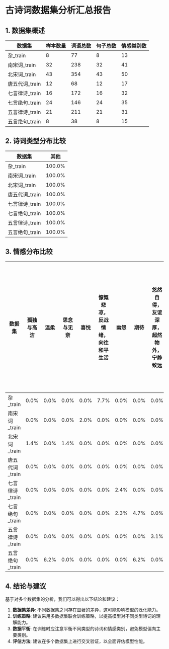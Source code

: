 # 古诗词数据集分析汇总报告

## 1. 数据集概述

| 数据集 | 样本数量 | 词语总数 | 句子总数 | 情感类别数 |
| --- | --- | --- | --- | --- |
| 杂_train | 8 | 77 | 8 | 13 |
| 南宋词_train | 32 | 238 | 32 | 41 |
| 北宋词_train | 43 | 354 | 43 | 50 |
| 唐五代词_train | 12 | 68 | 12 | 17 |
| 七言律诗_train | 16 | 172 | 16 | 32 |
| 七言绝句_train | 24 | 146 | 24 | 35 |
| 五言律诗_train | 21 | 211 | 21 | 31 |
| 五言绝句_train | 8 | 38 | 8 | 15 |

## 2. 诗词类型分布比较

| 数据集 | 其他 |
| --- | --- |
| 杂_train | 100.0% |
| 南宋词_train | 100.0% |
| 北宋词_train | 100.0% |
| 唐五代词_train | 100.0% |
| 七言律诗_train | 100.0% |
| 七言绝句_train | 100.0% |
| 五言律诗_train | 100.0% |
| 五言绝句_train | 100.0% |

## 3. 情感分布比较

| 数据集 | 孤独与高洁 | 温柔 | 思念与无奈 | 喜悦 | 慷慨悲凉，反战情绪，向往和平生活 | 幽怨 | 期待 | 悠然自得，友谊深厚，超然物外，宁静致远 | 思乡之情，哀愁，孤独 | 对命运的无奈与对自由的渴望 | 对友人的深情厚谊与离别的惆怅，报国无门的无奈与悲愤。 | 珍惜 | 无奈 | 怨恨与思念 | 悲伤 | 愉悦与轻快 | 闲适 | 向往 | 关切与惆怅 | 思念与悲凉 | 激昂与自豪 | 欣赏 | 深沉悲哀 | 失望无奈，忧虑家国，思乡之情 | 孤独与思念 | 相思 | 思乡与离别的情感交织，表现出对故乡的深切眷恋和对未来旅途的期待。 | 思念与感慨 | 思考 | 相思之情 | 怀旧与相思 | 追求美好境界，寄情山水，豪情壮志，陶醉于自然之美 | 希望 | 慷慨 | 离愁 | 惋惜与遗憾 | 惆怅与向往 | 对胜利的喜悦与对历史的追忆 | 恬静 | 愁怅 | 亲情 | 忠贞 | 忧伤与怀念 | 对离别的深切思念与对时光流逝的无奈，流露出浓厚的哀伤与孤独 | 惆怅与思念 | 怀旧与宁静 | 怅惘与思念 | 思乡与悲凉 | 对自然的热爱与对人生的淡然 | 思念与孤独 | 愤懑 | 寂寞 | 怀念与震撼 | 放纵 | 忧伤与思乡 | 痴情 | 思乡 | 淡泊宁静，自得其乐，闲适自在 | 绝望 | 怀旧 | 失望 | 感慨衰老与隐退的无奈，颂扬友人的成就与清白。 | 思念与悔恨 | 抑郁 | 离愁别绪，孤独凄凉，心中纯洁的情感 | 悠远 | 哀伤 | 惆怅与无奈 | 怀古 | 怨恨与无奈 | 心怡气爽，春意盎然，盛大气象 | 对自然的热爱与对生活的乐观 | 感伤 | 离愁与悲伤 | 宁静 | 失落与苦闷 | 愁苦与思乡 | 离别的伤感与对友情的珍视 | 缠绵 | 相思无望 | 对春天的惋惜与思念，表达了对美好时光的热爱与追求。 | 对自然美的欣赏与对未来美好的期待 | 超脱 | 惋惜 | 思乡之情与渴望建功立业之情交织 | 压抑 | 怀念 | 怨恨与失落 | 思念与渴望 | 深切敬慕，友谊，崇高敬仰 | 忧伤 | 思念与伤感 | 壮阔 | 慨叹 | 执着 | 渴望繁荣与美好生活的心情 | 苍凉 | 紧张不安 | 痛苦 | 怨愁 | 惜春 | 依依惜别，感伤离愁 | 思念与忧愁 | 积极向上，勉励友人，充满希望与壮志 | 盛衰感 | 悲壮 | 洒脱 | 悠闲 | 关切 | 怀旧与感慨 | 忐忑不安，努力迎合，期望被接纳 | 对自然的赞美与对人生的感慨 | 难舍 | 淡淡哀怨 | 惆怅 | 遗憾 | 愁苦 | 孤独 | 渴望 | 深切的哀思与怀念 | 哀怨 | 怀古伤今，感慨历史的变迁与个人的孤独 | 悠然自得 | 哀伤与失落 | 讽刺 | 壮志未酬，胸怀壮阔，积极向上 | 渴望重逢 | 愤恨 | 孤寂 | 甜蜜 | 思念与执着 | 感激 | 伤感与怀念 | 思念与离愁 | 对隐逸生活的向往与对世俗纷扰的淡然，表达了内心的宁静与对生活的满足。 | 豪迈与感慨 | 愁苦与孤独 | 自然 | 伤春 | 对往昔美好时光的怀念与对现实孤寂的深切感慨，流露出浓厚的忧伤与思念 | 对不幸女子的深切同情与惋惜 | 对孤独与哀伤的深切感受，寄托对家国与爱情的思念 | 豪放与感慨 | 对自然美景的热爱与对人生理想的追求 | 惭愧 | 欢愉与青春 | 对故乡的眷恋与对知音的感慨 | 思乡之情，旅途的孤独与渴望 | 恬静淡泊，悠然自得，归隐的宁静与对自然的热爱 | 对故土的思念与对美好事物的珍惜，流露出孤独与怀旧的深切感慨 | 讽刺与忧虑 | 迷茫 | 惜别与赞美 | 哀怨与思念 | 淡泊 | 幽深 | 愁苦思乡 | 对人生浮沉的感慨与不平，对小人的讽刺与批判 | 思乡与愁苦 | 对恋人的深切思念与孤独感 | 对自由生活的向往与对官场的厌倦 | 感慨 | 愁苦寂寞，羁旅之哀，渴望解脱 | 思念 | 思乡之情 | 渴望认可 | 对自由生活的向往与对往昔的怀念 | 伤感与怀古 | 羡慕与怅然 | 愁苦与失落 | 离别，思念，期盼重聚 | 调侃 | 满足 | 感慨与怀念，哀伤与孤独 | 欢愉 | 渴望归宿 | 离别的伤感与不舍 | 伤感 | 愤慨与孤独 | 孤独与忧伤交织的情感，渴望友谊与欢乐的心情。 | 愁苦与惆怅 | 祝福 | 对闲适生活的向往与对名利的淡然，表达了内心的宁静与对世俗纷扰的反思。 | 悠闲与自在 | 悔恨 | 怀旧与感伤 | 豪情壮志与对战争的无奈 | 依依惜别，离愁别绪 |
| --- | --- | --- | --- | --- | --- | --- | --- | --- | --- | --- | --- | --- | --- | --- | --- | --- | --- | --- | --- | --- | --- | --- | --- | --- | --- | --- | --- | --- | --- | --- | --- | --- | --- | --- | --- | --- | --- | --- | --- | --- | --- | --- | --- | --- | --- | --- | --- | --- | --- | --- | --- | --- | --- | --- | --- | --- | --- | --- | --- | --- | --- | --- | --- | --- | --- | --- | --- | --- | --- | --- | --- | --- | --- | --- | --- | --- | --- | --- | --- | --- | --- | --- | --- | --- | --- | --- | --- | --- | --- | --- | --- | --- | --- | --- | --- | --- | --- | --- | --- | --- | --- | --- | --- | --- | --- | --- | --- | --- | --- | --- | --- | --- | --- | --- | --- | --- | --- | --- | --- | --- | --- | --- | --- | --- | --- | --- | --- | --- | --- | --- | --- | --- | --- | --- | --- | --- | --- | --- | --- | --- | --- | --- | --- | --- | --- | --- | --- | --- | --- | --- | --- | --- | --- | --- | --- | --- | --- | --- | --- | --- | --- | --- | --- | --- | --- | --- | --- | --- | --- | --- | --- | --- | --- | --- | --- | --- | --- | --- | --- | --- | --- | --- | --- | --- | --- | --- | --- | --- |
| 杂_train | 0.0% | 0.0% | 0.0% | 0.0% | 7.7% | 0.0% | 0.0% | 0.0% | 0.0% | 0.0% | 0.0% | 0.0% | 0.0% | 0.0% | 0.0% | 0.0% | 0.0% | 0.0% | 7.7% | 0.0% | 0.0% | 0.0% | 0.0% | 0.0% | 0.0% | 0.0% | 0.0% | 0.0% | 0.0% | 0.0% | 0.0% | 0.0% | 7.7% | 7.7% | 0.0% | 0.0% | 0.0% | 0.0% | 0.0% | 0.0% | 0.0% | 0.0% | 0.0% | 0.0% | 0.0% | 0.0% | 0.0% | 0.0% | 0.0% | 7.7% | 0.0% | 0.0% | 0.0% | 0.0% | 0.0% | 0.0% | 7.7% | 0.0% | 0.0% | 0.0% | 0.0% | 0.0% | 0.0% | 0.0% | 0.0% | 0.0% | 0.0% | 0.0% | 0.0% | 0.0% | 0.0% | 0.0% | 0.0% | 0.0% | 0.0% | 0.0% | 0.0% | 0.0% | 0.0% | 0.0% | 0.0% | 0.0% | 0.0% | 0.0% | 0.0% | 0.0% | 0.0% | 0.0% | 0.0% | 0.0% | 0.0% | 0.0% | 7.7% | 7.7% | 0.0% | 0.0% | 7.7% | 0.0% | 0.0% | 0.0% | 0.0% | 0.0% | 0.0% | 0.0% | 0.0% | 7.7% | 0.0% | 0.0% | 0.0% | 0.0% | 0.0% | 0.0% | 0.0% | 0.0% | 0.0% | 0.0% | 0.0% | 0.0% | 0.0% | 0.0% | 0.0% | 0.0% | 0.0% | 0.0% | 0.0% | 0.0% | 0.0% | 0.0% | 0.0% | 0.0% | 0.0% | 0.0% | 0.0% | 0.0% | 0.0% | 0.0% | 0.0% | 0.0% | 0.0% | 0.0% | 0.0% | 0.0% | 0.0% | 0.0% | 0.0% | 0.0% | 0.0% | 0.0% | 0.0% | 0.0% | 0.0% | 0.0% | 0.0% | 0.0% | 0.0% | 0.0% | 0.0% | 7.7% | 0.0% | 0.0% | 0.0% | 0.0% | 0.0% | 0.0% | 0.0% | 0.0% | 0.0% | 0.0% | 7.7% | 0.0% | 0.0% | 0.0% | 0.0% | 0.0% | 0.0% | 0.0% | 0.0% | 0.0% | 0.0% | 7.7% | 0.0% | 0.0% | 0.0% | 0.0% | 0.0% | 0.0% | 0.0% | 0.0% |
| 南宋词_train | 0.0% | 0.0% | 0.0% | 2.0% | 0.0% | 0.0% | 0.0% | 0.0% | 0.0% | 2.0% | 2.0% | 0.0% | 4.0% | 0.0% | 2.0% | 0.0% | 0.0% | 2.0% | 0.0% | 0.0% | 0.0% | 0.0% | 0.0% | 2.0% | 0.0% | 0.0% | 0.0% | 0.0% | 0.0% | 0.0% | 0.0% | 0.0% | 0.0% | 0.0% | 0.0% | 0.0% | 0.0% | 2.0% | 2.0% | 0.0% | 0.0% | 0.0% | 0.0% | 2.0% | 0.0% | 0.0% | 0.0% | 0.0% | 2.0% | 2.0% | 0.0% | 0.0% | 0.0% | 0.0% | 0.0% | 0.0% | 2.0% | 0.0% | 0.0% | 0.0% | 0.0% | 0.0% | 0.0% | 0.0% | 0.0% | 0.0% | 2.0% | 0.0% | 0.0% | 0.0% | 0.0% | 2.0% | 0.0% | 0.0% | 0.0% | 0.0% | 0.0% | 0.0% | 0.0% | 0.0% | 0.0% | 2.0% | 0.0% | 0.0% | 0.0% | 0.0% | 2.0% | 0.0% | 0.0% | 0.0% | 0.0% | 0.0% | 0.0% | 0.0% | 0.0% | 0.0% | 0.0% | 0.0% | 0.0% | 0.0% | 0.0% | 0.0% | 2.0% | 0.0% | 0.0% | 0.0% | 0.0% | 0.0% | 0.0% | 2.0% | 0.0% | 2.0% | 0.0% | 0.0% | 2.0% | 2.0% | 2.0% | 8.0% | 2.0% | 0.0% | 0.0% | 0.0% | 0.0% | 0.0% | 0.0% | 0.0% | 0.0% | 2.0% | 0.0% | 0.0% | 0.0% | 0.0% | 0.0% | 0.0% | 2.0% | 0.0% | 0.0% | 0.0% | 2.0% | 2.0% | 2.0% | 2.0% | 0.0% | 2.0% | 0.0% | 0.0% | 0.0% | 0.0% | 0.0% | 2.0% | 0.0% | 0.0% | 0.0% | 0.0% | 0.0% | 0.0% | 0.0% | 0.0% | 0.0% | 2.0% | 2.0% | 0.0% | 0.0% | 10.0% | 0.0% | 0.0% | 2.0% | 0.0% | 0.0% | 0.0% | 0.0% | 0.0% | 0.0% | 2.0% | 0.0% | 0.0% | 0.0% | 4.0% | 2.0% | 0.0% | 0.0% | 0.0% | 2.0% | 0.0% | 0.0% | 0.0% | 0.0% | 0.0% |
| 北宋词_train | 1.4% | 0.0% | 1.4% | 0.0% | 0.0% | 0.0% | 0.0% | 0.0% | 0.0% | 0.0% | 0.0% | 1.4% | 1.4% | 0.0% | 0.0% | 0.0% | 0.0% | 2.7% | 0.0% | 1.4% | 1.4% | 0.0% | 0.0% | 0.0% | 1.4% | 1.4% | 0.0% | 0.0% | 0.0% | 1.4% | 1.4% | 0.0% | 0.0% | 0.0% | 2.7% | 0.0% | 1.4% | 0.0% | 0.0% | 2.7% | 0.0% | 0.0% | 1.4% | 0.0% | 0.0% | 1.4% | 0.0% | 1.4% | 0.0% | 0.0% | 1.4% | 0.0% | 1.4% | 1.4% | 0.0% | 0.0% | 2.7% | 0.0% | 0.0% | 2.7% | 0.0% | 0.0% | 0.0% | 1.4% | 0.0% | 0.0% | 0.0% | 0.0% | 1.4% | 0.0% | 0.0% | 0.0% | 0.0% | 1.4% | 0.0% | 0.0% | 0.0% | 0.0% | 0.0% | 0.0% | 1.4% | 0.0% | 0.0% | 0.0% | 0.0% | 0.0% | 2.7% | 0.0% | 1.4% | 0.0% | 1.4% | 4.1% | 0.0% | 0.0% | 0.0% | 0.0% | 0.0% | 0.0% | 0.0% | 0.0% | 1.4% | 0.0% | 0.0% | 0.0% | 0.0% | 0.0% | 1.4% | 0.0% | 0.0% | 0.0% | 0.0% | 0.0% | 1.4% | 0.0% | 2.7% | 0.0% | 4.1% | 4.1% | 0.0% | 0.0% | 0.0% | 0.0% | 0.0% | 0.0% | 0.0% | 0.0% | 0.0% | 0.0% | 0.0% | 0.0% | 1.4% | 0.0% | 1.4% | 2.7% | 0.0% | 1.4% | 1.4% | 0.0% | 0.0% | 0.0% | 0.0% | 0.0% | 1.4% | 0.0% | 0.0% | 1.4% | 0.0% | 0.0% | 0.0% | 0.0% | 0.0% | 0.0% | 0.0% | 0.0% | 0.0% | 0.0% | 0.0% | 0.0% | 1.4% | 0.0% | 0.0% | 1.4% | 2.7% | 8.2% | 0.0% | 0.0% | 0.0% | 0.0% | 0.0% | 0.0% | 0.0% | 0.0% | 0.0% | 0.0% | 1.4% | 0.0% | 0.0% | 5.5% | 0.0% | 0.0% | 1.4% | 0.0% | 0.0% | 0.0% | 0.0% | 0.0% | 0.0% | 0.0% |
| 唐五代词_train | 0.0% | 0.0% | 0.0% | 0.0% | 0.0% | 0.0% | 0.0% | 0.0% | 0.0% | 0.0% | 0.0% | 0.0% | 10.0% | 5.0% | 0.0% | 0.0% | 0.0% | 0.0% | 0.0% | 0.0% | 0.0% | 0.0% | 0.0% | 0.0% | 0.0% | 0.0% | 0.0% | 0.0% | 0.0% | 0.0% | 0.0% | 0.0% | 0.0% | 0.0% | 0.0% | 0.0% | 0.0% | 0.0% | 0.0% | 0.0% | 0.0% | 5.0% | 0.0% | 0.0% | 5.0% | 0.0% | 0.0% | 0.0% | 0.0% | 5.0% | 0.0% | 0.0% | 0.0% | 0.0% | 0.0% | 0.0% | 0.0% | 0.0% | 0.0% | 0.0% | 0.0% | 0.0% | 0.0% | 0.0% | 0.0% | 0.0% | 0.0% | 0.0% | 0.0% | 0.0% | 0.0% | 0.0% | 0.0% | 0.0% | 0.0% | 0.0% | 5.0% | 0.0% | 0.0% | 0.0% | 0.0% | 0.0% | 0.0% | 0.0% | 0.0% | 0.0% | 0.0% | 0.0% | 0.0% | 0.0% | 0.0% | 0.0% | 0.0% | 0.0% | 0.0% | 0.0% | 0.0% | 0.0% | 0.0% | 5.0% | 0.0% | 0.0% | 0.0% | 0.0% | 0.0% | 0.0% | 0.0% | 0.0% | 0.0% | 0.0% | 0.0% | 0.0% | 0.0% | 5.0% | 5.0% | 0.0% | 0.0% | 10.0% | 0.0% | 0.0% | 0.0% | 0.0% | 0.0% | 0.0% | 0.0% | 0.0% | 0.0% | 0.0% | 0.0% | 5.0% | 0.0% | 0.0% | 0.0% | 0.0% | 0.0% | 0.0% | 0.0% | 0.0% | 0.0% | 0.0% | 0.0% | 0.0% | 0.0% | 0.0% | 0.0% | 0.0% | 0.0% | 0.0% | 0.0% | 0.0% | 0.0% | 0.0% | 0.0% | 5.0% | 0.0% | 0.0% | 0.0% | 0.0% | 5.0% | 0.0% | 0.0% | 0.0% | 0.0% | 10.0% | 0.0% | 0.0% | 0.0% | 0.0% | 0.0% | 5.0% | 0.0% | 0.0% | 0.0% | 0.0% | 0.0% | 0.0% | 0.0% | 0.0% | 0.0% | 0.0% | 0.0% | 5.0% | 0.0% | 5.0% | 0.0% | 0.0% | 0.0% | 0.0% |
| 七言律诗_train | 0.0% | 0.0% | 0.0% | 0.0% | 0.0% | 2.4% | 0.0% | 0.0% | 0.0% | 0.0% | 0.0% | 0.0% | 7.1% | 0.0% | 4.8% | 0.0% | 2.4% | 0.0% | 0.0% | 0.0% | 0.0% | 0.0% | 2.4% | 0.0% | 0.0% | 0.0% | 0.0% | 0.0% | 0.0% | 0.0% | 0.0% | 0.0% | 0.0% | 0.0% | 2.4% | 2.4% | 0.0% | 0.0% | 0.0% | 0.0% | 0.0% | 0.0% | 0.0% | 0.0% | 0.0% | 0.0% | 2.4% | 0.0% | 0.0% | 0.0% | 0.0% | 0.0% | 0.0% | 0.0% | 0.0% | 2.4% | 0.0% | 0.0% | 2.4% | 0.0% | 2.4% | 2.4% | 0.0% | 0.0% | 0.0% | 0.0% | 2.4% | 0.0% | 0.0% | 0.0% | 2.4% | 0.0% | 0.0% | 0.0% | 2.4% | 0.0% | 0.0% | 0.0% | 2.4% | 2.4% | 0.0% | 0.0% | 0.0% | 2.4% | 0.0% | 0.0% | 2.4% | 0.0% | 0.0% | 0.0% | 0.0% | 0.0% | 0.0% | 0.0% | 2.4% | 2.4% | 0.0% | 0.0% | 2.4% | 0.0% | 0.0% | 0.0% | 0.0% | 0.0% | 0.0% | 0.0% | 0.0% | 0.0% | 0.0% | 0.0% | 0.0% | 0.0% | 0.0% | 0.0% | 4.8% | 0.0% | 0.0% | 9.5% | 0.0% | 2.4% | 0.0% | 2.4% | 0.0% | 0.0% | 0.0% | 0.0% | 2.4% | 0.0% | 0.0% | 0.0% | 0.0% | 0.0% | 0.0% | 0.0% | 0.0% | 0.0% | 0.0% | 2.4% | 0.0% | 0.0% | 0.0% | 0.0% | 0.0% | 0.0% | 0.0% | 0.0% | 0.0% | 0.0% | 0.0% | 0.0% | 0.0% | 2.4% | 0.0% | 0.0% | 2.4% | 0.0% | 0.0% | 0.0% | 0.0% | 0.0% | 0.0% | 0.0% | 0.0% | 9.5% | 0.0% | 0.0% | 0.0% | 0.0% | 0.0% | 0.0% | 0.0% | 0.0% | 0.0% | 0.0% | 0.0% | 0.0% | 0.0% | 2.4% | 0.0% | 0.0% | 0.0% | 0.0% | 0.0% | 0.0% | 0.0% | 0.0% | 0.0% | 0.0% |
| 七言绝句_train | 0.0% | 0.0% | 0.0% | 0.0% | 0.0% | 2.3% | 4.7% | 0.0% | 2.3% | 0.0% | 0.0% | 0.0% | 2.3% | 0.0% | 0.0% | 2.3% | 0.0% | 0.0% | 0.0% | 0.0% | 0.0% | 2.3% | 0.0% | 0.0% | 0.0% | 0.0% | 0.0% | 2.3% | 0.0% | 0.0% | 0.0% | 0.0% | 0.0% | 0.0% | 0.0% | 0.0% | 0.0% | 0.0% | 0.0% | 0.0% | 2.3% | 0.0% | 0.0% | 0.0% | 0.0% | 0.0% | 0.0% | 0.0% | 0.0% | 0.0% | 0.0% | 0.0% | 0.0% | 0.0% | 0.0% | 0.0% | 2.3% | 0.0% | 0.0% | 2.3% | 0.0% | 0.0% | 2.3% | 0.0% | 2.3% | 0.0% | 2.3% | 0.0% | 0.0% | 4.7% | 0.0% | 0.0% | 4.7% | 0.0% | 0.0% | 0.0% | 0.0% | 0.0% | 0.0% | 0.0% | 0.0% | 0.0% | 0.0% | 0.0% | 4.7% | 2.3% | 4.7% | 2.3% | 0.0% | 0.0% | 0.0% | 0.0% | 0.0% | 0.0% | 0.0% | 0.0% | 0.0% | 2.3% | 0.0% | 0.0% | 0.0% | 0.0% | 0.0% | 0.0% | 0.0% | 0.0% | 0.0% | 0.0% | 0.0% | 0.0% | 0.0% | 0.0% | 0.0% | 0.0% | 2.3% | 0.0% | 2.3% | 7.0% | 0.0% | 0.0% | 0.0% | 0.0% | 0.0% | 2.3% | 2.3% | 0.0% | 0.0% | 0.0% | 2.3% | 0.0% | 0.0% | 0.0% | 0.0% | 0.0% | 0.0% | 0.0% | 0.0% | 0.0% | 0.0% | 0.0% | 0.0% | 0.0% | 0.0% | 0.0% | 0.0% | 0.0% | 0.0% | 0.0% | 0.0% | 0.0% | 2.3% | 0.0% | 2.3% | 0.0% | 0.0% | 0.0% | 0.0% | 0.0% | 0.0% | 0.0% | 0.0% | 0.0% | 0.0% | 4.7% | 0.0% | 2.3% | 0.0% | 0.0% | 0.0% | 0.0% | 0.0% | 2.3% | 0.0% | 0.0% | 0.0% | 0.0% | 2.3% | 0.0% | 0.0% | 0.0% | 0.0% | 0.0% | 0.0% | 0.0% | 2.3% | 2.3% | 2.3% | 0.0% |
| 五言律诗_train | 0.0% | 0.0% | 0.0% | 0.0% | 0.0% | 0.0% | 0.0% | 3.1% | 0.0% | 0.0% | 0.0% | 0.0% | 0.0% | 0.0% | 0.0% | 0.0% | 0.0% | 0.0% | 0.0% | 0.0% | 0.0% | 0.0% | 0.0% | 0.0% | 0.0% | 0.0% | 3.1% | 0.0% | 3.1% | 0.0% | 0.0% | 3.1% | 0.0% | 0.0% | 0.0% | 0.0% | 0.0% | 0.0% | 3.1% | 0.0% | 3.1% | 0.0% | 0.0% | 0.0% | 0.0% | 0.0% | 0.0% | 0.0% | 0.0% | 0.0% | 0.0% | 0.0% | 0.0% | 0.0% | 3.1% | 0.0% | 0.0% | 3.1% | 0.0% | 0.0% | 0.0% | 0.0% | 0.0% | 0.0% | 0.0% | 3.1% | 0.0% | 3.1% | 0.0% | 0.0% | 0.0% | 0.0% | 0.0% | 0.0% | 6.2% | 3.1% | 0.0% | 3.1% | 0.0% | 0.0% | 0.0% | 0.0% | 3.1% | 0.0% | 0.0% | 0.0% | 0.0% | 0.0% | 0.0% | 3.1% | 0.0% | 0.0% | 0.0% | 0.0% | 0.0% | 0.0% | 0.0% | 0.0% | 0.0% | 0.0% | 0.0% | 3.1% | 0.0% | 3.1% | 0.0% | 0.0% | 0.0% | 0.0% | 0.0% | 0.0% | 0.0% | 0.0% | 0.0% | 0.0% | 3.1% | 0.0% | 0.0% | 3.1% | 0.0% | 0.0% | 0.0% | 0.0% | 3.1% | 0.0% | 0.0% | 0.0% | 0.0% | 0.0% | 0.0% | 0.0% | 0.0% | 3.1% | 0.0% | 0.0% | 0.0% | 0.0% | 0.0% | 0.0% | 0.0% | 0.0% | 0.0% | 0.0% | 0.0% | 0.0% | 3.1% | 0.0% | 3.1% | 3.1% | 3.1% | 0.0% | 0.0% | 0.0% | 0.0% | 0.0% | 0.0% | 3.1% | 3.1% | 0.0% | 0.0% | 0.0% | 0.0% | 0.0% | 0.0% | 0.0% | 0.0% | 0.0% | 0.0% | 3.1% | 0.0% | 0.0% | 0.0% | 0.0% | 3.1% | 0.0% | 0.0% | 3.1% | 0.0% | 0.0% | 0.0% | 0.0% | 0.0% | 0.0% | 0.0% | 0.0% | 0.0% | 0.0% | 0.0% | 3.1% |
| 五言绝句_train | 0.0% | 6.2% | 0.0% | 0.0% | 0.0% | 0.0% | 6.2% | 0.0% | 0.0% | 0.0% | 0.0% | 0.0% | 0.0% | 0.0% | 0.0% | 0.0% | 0.0% | 0.0% | 0.0% | 0.0% | 0.0% | 0.0% | 0.0% | 0.0% | 0.0% | 0.0% | 0.0% | 0.0% | 0.0% | 0.0% | 0.0% | 0.0% | 0.0% | 0.0% | 0.0% | 0.0% | 0.0% | 0.0% | 0.0% | 0.0% | 0.0% | 0.0% | 0.0% | 0.0% | 0.0% | 0.0% | 0.0% | 0.0% | 0.0% | 0.0% | 0.0% | 6.2% | 0.0% | 0.0% | 0.0% | 0.0% | 0.0% | 0.0% | 0.0% | 0.0% | 0.0% | 0.0% | 0.0% | 0.0% | 0.0% | 0.0% | 0.0% | 0.0% | 0.0% | 0.0% | 0.0% | 0.0% | 0.0% | 0.0% | 6.2% | 0.0% | 0.0% | 0.0% | 0.0% | 0.0% | 0.0% | 0.0% | 0.0% | 0.0% | 0.0% | 0.0% | 6.2% | 0.0% | 0.0% | 0.0% | 0.0% | 0.0% | 0.0% | 0.0% | 0.0% | 0.0% | 0.0% | 0.0% | 0.0% | 0.0% | 0.0% | 0.0% | 0.0% | 0.0% | 6.2% | 0.0% | 0.0% | 6.2% | 6.2% | 0.0% | 6.2% | 0.0% | 0.0% | 0.0% | 0.0% | 0.0% | 0.0% | 12.5% | 0.0% | 0.0% | 6.2% | 0.0% | 0.0% | 0.0% | 0.0% | 6.2% | 0.0% | 0.0% | 0.0% | 0.0% | 0.0% | 0.0% | 0.0% | 0.0% | 0.0% | 0.0% | 0.0% | 0.0% | 0.0% | 0.0% | 0.0% | 0.0% | 0.0% | 0.0% | 0.0% | 0.0% | 0.0% | 0.0% | 0.0% | 0.0% | 0.0% | 0.0% | 0.0% | 0.0% | 0.0% | 0.0% | 0.0% | 0.0% | 0.0% | 0.0% | 0.0% | 0.0% | 0.0% | 6.2% | 6.2% | 0.0% | 0.0% | 0.0% | 0.0% | 0.0% | 6.2% | 0.0% | 0.0% | 0.0% | 0.0% | 0.0% | 0.0% | 0.0% | 0.0% | 0.0% | 0.0% | 0.0% | 0.0% | 0.0% | 0.0% | 0.0% | 0.0% | 0.0% |

## 4. 结论与建议

基于对多个数据集的分析，我们可以得出以下结论和建议：

1. **数据集差异**: 不同数据集之间存在显著的差异，这可能影响模型的泛化能力。
2. **训练策略**: 建议采用多数据集联合训练策略，以提高模型对不同类型诗词的理解能力。
3. **数据平衡**: 在训练时应注意平衡不同类型的诗词和情感类别，避免模型偏向主要类别。
4. **评估方法**: 建议在多个数据集上进行交叉验证，以全面评估模型性能。

